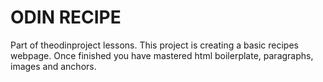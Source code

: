 # ODIN RECIPE

Part of theodinproject lessons. This project is creating a basic recipes webpage. Once finished you have mastered html boilerplate, paragraphs, images and anchors.
